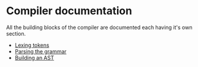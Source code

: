 # Compiler documentation

All the building blocks of the compiler are documented each having it's own section.

- [Lexing tokens](./Lexing.md)
- [Parsing the grammar](./Parsing.md)
- [Building an AST](./AST.md)
